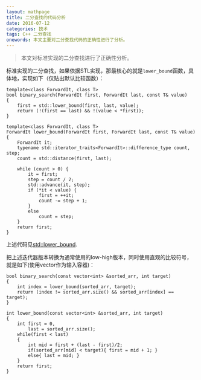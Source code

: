```yaml
---
layout: mathpage
title: 二分查找的代码分析
date: 2016-07-12
categories: 技术 
tags: C++ 二分查找
onewords: 本文主要对二分查找代码的正确性进行了分析。
---
```

> 本文对标准实现的二分查找进行了正确性分析。

标准实现的二分查找，如果依据STL实现，那最核心的就是`lower_bound`函数，具体地，实现如下（仅贴出默认比较函数）：

    template<class ForwardIt, class T>
    bool binary_search(ForwardIt first, ForwardIt last, const T& value)
    {
        first = std::lower_bound(first, last, value);
        return (!(first == last) && !(value < *first));
    }

    template<class ForwardIt, class T>
    ForwardIt lower_bound(ForwardIt first, ForwardIt last, const T& value)
    {
        ForwardIt it;
        typename std::iterator_traits<ForwardIt>::difference_type count, step;
        count = std::distance(first, last);
     
        while (count > 0) {
            it = first; 
            step = count / 2; 
            std::advance(it, step);
            if (*it < value) {
                first = ++it; 
                count -= step + 1; 
            }
            else
                count = step;
        }
        return first;
    }

上述代码见[std::lower_bound](http://en.cppreference.com/w/cpp/algorithm/lower_bound).

把上述迭代器版本转换为通常使用的low-high版本，同时使用直观的比较符号，就是如下(使用vector<int>作为输入容器)：

    bool binary_search(const vector<int> &sorted_arr, int target)
    {
        int index = lower_bound(sorted_arr, target);
        return (index != sorted_arr.size() && sorted_arr[index] == target);
    }

    int lower_bound(const vector<int> &sorted_arr, int target)
    {
        int first = 0,
            last = sorted_arr.size();
        while(first < last)
        {
            int mid = first + (last - first)/2;
            if(sorted_arr[mid] < target){ first = mid + 1; }
            else{ last = mid; }
        }
        return first;
    }
    
